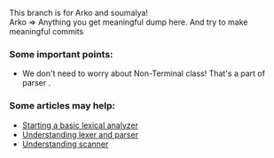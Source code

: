 This branch is for Arko and soumalya!<br>
Arko => Anything you get meaningful dump here. And try to make meaningful commits

### Some important points:
* We don't need to worry about Non-Terminal class! That's a part of parser .


### Some articles may help:
* [Starting a basic lexical analyzer](https://stackoverflow.com/questions/17848207/making-a-lexical-analyzer)
* [Understanding lexer and parser](http://www.cse.chalmers.se/edu/year/2015/course/DAT150/lectures/proglang-04.html)
* [Understanding scanner](https://courses.cs.washington.edu/courses/cse401/08wi/lecture/CSE401-08wi-lex.part3.pdf)